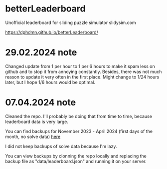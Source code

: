 # betterLeaderboard
Unofficial leaderboard for sliding puzzle simulator slidysim.com 

https://dphdmn.github.io/betterLeaderboard/

# 29.02.2024 note

Changed update from 1 per hour to 1 per 6 hours to make it spam less on github and to stop it from annoying constantly. 
Besides, there was not much reason to update it very often in the first place.
Might change to 1/24 hours later, but I hope 1/6 hours would be optimal.

# 07.04.2024 note

Cleaned the repo. I'll probably be doing that from time to time, because leaderboard data is very large.

You can find backups for November 2023 - April 2024 (first days of the month, no solve data) [here](https://drive.google.com/file/d/1dzUc0bwpY4PUppNLjEXhW1WWHCu7CL-V/view?usp=sharing)

I did not keep backups of solve data because I'm lazy.

You can view backups by clonning the repo locally and replacing the backup file as "data/leaderboard.json" and running it on your server.
